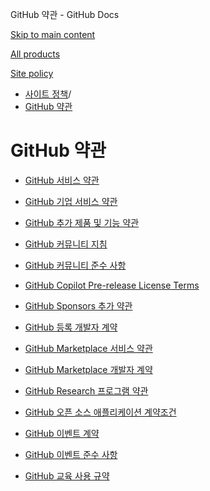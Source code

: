 GitHub 약관 - GitHub Docs

[Skip to main content](#main-content)

[All products](/ko)

[Site policy](/site-policy)

* [사이트 정책](/ko/site-policy)/
* [GitHub 약관](/ko/site-policy/github-terms)

GitHub 약관
==========

* [GitHub 서비스 약관](/ko/site-policy/github-terms/github-terms-of-service)

* [GitHub 기업 서비스 약관](/ko/site-policy/github-terms/github-corporate-terms-of-service)

* [GitHub 추가 제품 및 기능 약관](/ko/site-policy/github-terms/github-terms-for-additional-products-and-features)

* [GitHub 커뮤니티 지침](/ko/site-policy/github-terms/github-community-guidelines)

* [GitHub 커뮤니티 준수 사항](/ko/site-policy/github-terms/github-community-code-of-conduct)

* [GitHub Copilot Pre-release License Terms](/ko/site-policy/github-terms/github-copilot-pre-release-license-terms)

* [GitHub Sponsors 추가 약관](/ko/site-policy/github-terms/github-sponsors-additional-terms)

* [GitHub 등록 개발자 계약](/ko/site-policy/github-terms/github-registered-developer-agreement)

* [GitHub Marketplace 서비스 약관](/ko/site-policy/github-terms/github-marketplace-terms-of-service)

* [GitHub Marketplace 개발자 계약](/ko/site-policy/github-terms/github-marketplace-developer-agreement)

* [GitHub Research 프로그램 약관](/ko/site-policy/github-terms/github-research-program-terms)

* [GitHub 오픈 소스 애플리케이션 계약조건](/ko/site-policy/github-terms/github-open-source-applications-terms-and-conditions)

* [GitHub 이벤트 계약](/ko/site-policy/github-terms/github-event-terms)

* [GitHub 이벤트 준수 사항](/ko/site-policy/github-terms/github-event-code-of-conduct)

* [GitHub 교육 사용 규약](/ko/site-policy/github-terms/github-educational-use-agreement)
